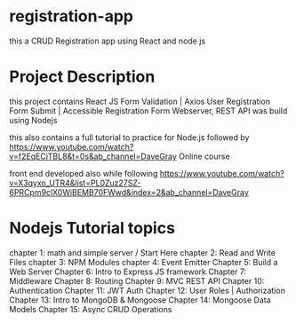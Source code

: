 # registration-app
this a CRUD Registration app using React and node js 
# Project Description
this project contains React JS Form Validation | Axios User Registration Form Submit | Accessible Registration Form
Webserver, REST API was build using Nodejs

this also contains a full tutorial to practice for Node.js followed by  https://www.youtube.com/watch?v=f2EqECiTBL8&t=0s&ab_channel=DaveGray
Online course 

front end developed also while following 
https://www.youtube.com/watch?v=X3qyxo_UTR4&list=PL0Zuz27SZ-6PRCpm9clX0WiBEMB70FWwd&index=2&ab_channel=DaveGray

# Nodejs Tutorial topics 
chapter 1: math and simple server / Start Here 
chapter 2: Read and Write Files 
chapter 3: NPM Modules
chapter 4: Event Emitter
Chapter 5: Build a Web Server
Chapter 6: Intro to Express JS framework
Chapter 7: Middleware
Chapter 8: Routing
Chapter 9: MVC REST API
Chapter 10: Authentication
Chapter 11: JWT Auth
Chapter 12: User Roles | Authorization
Chapter 13: Intro to MongoDB & Mongoose
Chapter 14: Mongoose Data Models
Chapter 15: Async CRUD Operations
